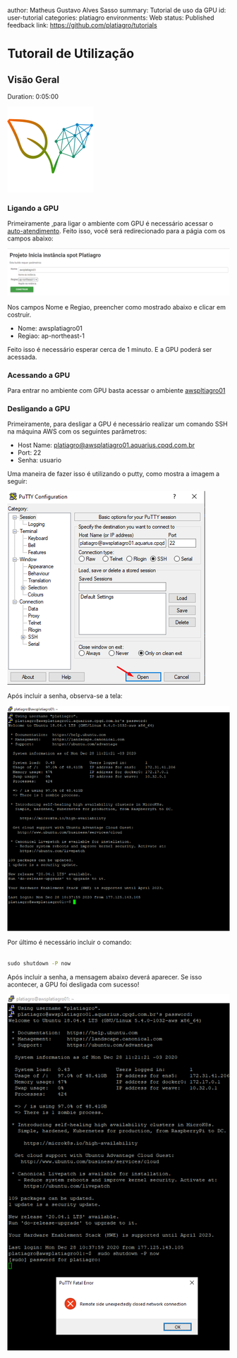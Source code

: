 author: Matheus Gustavo Alves Sasso
summary: Tutorial de uso da GPU
id: user-tutorial
categories: platiagro
environments: Web
status: Published
feedback link: https://github.com/platiagro/tutorials

# Tutorail de Utilização

## Visão Geral
Duration: 0:05:00

![Logotipo da PlatIAgro: possui o desenho de duas folhas verdes, uma delas é formada por linhas e pontos, como um gráfico estatístico](img/logo.png)


### Ligando a GPU
Primeiramente ,para ligar o ambiente com GPU é necessário acessar o [auto-atendimento](https://autoatendimento.cpqd.com.br/job/AWS/job/Inicia%20inst%C3%A2ncia%20spot%20Platiagro/build?delay=0sec). Feito isso, você será redirecionado para a págia com os campos abaixo:

![Campos para construção dos parâmetros da GPU](img/screenshot_costrucao_gpu.png)


Nos campos Nome e Regiao, preencher como mostrado abaixo e clicar em costruir.
*   Nome: awsplatiagro01
*   Regiao: ap-northeast-1


Feito isso é necessário esperar cerca de 1 minuto. E a GPU poderá ser acessada.

### Acessando a GPU

Para entrar no ambiente com GPU basta acessar o ambiente [awspltiagro01](https://awsplatiagro01/)


### Desligando a GPU

Primeiramente, para desligar a GPU é necessário realizar um comando SSH na máquina AWS com os seguintes parâmetros:

*   Host Name: platiagro@awsplatiagro01.aquarius.cpqd.com.br
*   Port: 22
*   Senha: usuario

Uma maneira de fazer isso é utilizando o putty, como mostra a imagem a seguir:

![Putty](img/screenshot_putty.png)


Após incluir a senha, observa-se a tela:

![Putty_senha](img/putty_terminal_senha.png)


Por último é necessário incluir o comando:

```bat

sudo shutdown -P now
```


Após incluir a senha, a mensagem abaixo deverá aparecer. Se isso acontecer, a GPU foi desligada com sucesso!

![msg_desligar](img/msg_desligar.png)






